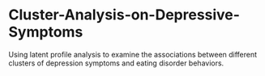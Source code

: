# Cluster-Analysis-on-Depressive-Symptoms
Using latent profile analysis to examine the associations between different clusters of depression symptoms and eating disorder behaviors.
